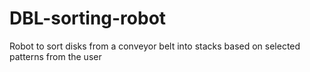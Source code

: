 # DBL-sorting-robot
Robot to sort disks from a conveyor belt into stacks based on selected patterns from the user
